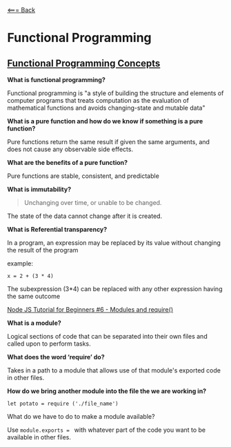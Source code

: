 [<=== Back](../README.md)

# Functional Programming

## [Functional Programming Concepts](https://medium.com/the-renaissance-developer/concepts-of-functional-programming-in-javascript-6bc84220d2aa)

**What is functional programming?**

Functional programming is "a style of building the structure and elements of computer programs that treats computation as the evaluation of mathematical functions and avoids changing-state and mutable data"

**What is a pure function and how do we know if something is a pure function?**

Pure functions return the same result if given the same arguments, and does not cause any observable side effects.

**What are the benefits of a pure function?**

Pure functions are stable, consistent, and predictable

**What is immutability?**

> Unchanging over time, or unable to be changed.

The state of the data cannot change after it is created.

**What is Referential transparency?**

In a program, an expression may be replaced by its value without changing the result of the program

example:

`x = 2 + (3 * 4)`   

The subexpression (3*4) can be replaced with any other expression having the same outcome


[Node JS Tutorial for Beginners #6 - Modules and require()](https://www.youtube.com/watch?v=xHLd36QoS4k)

**What is a module?**

Logical sections of code that can be separated into their own files and called upon to perform tasks. 

**What does the word ‘require’ do?**

Takes in a path to a module that allows use of that module's exported code in other files.

**How do we bring another module into the file the we are working in?**

`let potato = require ('./file_name')`

What do we have to do to make a module available?

Use `module.exports = ` with whatever part of the code you want to be available in other files.